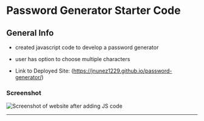 # Password Generator Starter Code
## General Info

*   created javascript code to develop a password generator 

*   user has option to choose multiple characters

*   Link to Deployed Site: (https://jnunez1229.github.io/password-generator/)

### Screenshot

![Screenshot of website after adding JS code](assets/images/horiseon.homepage.refactored.png)

---


